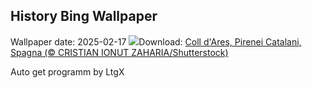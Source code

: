 ## History Bing Wallpaper
Wallpaper date: 2025-02-17
![](https://www.bing.com/th?id=OHR.CatalanPyrenees_IT-IT5630945736_UHD.jpg&w=1000)Download: [Coll d'Ares, Pirenei Catalani, Spagna (© CRISTIAN IONUT ZAHARIA/Shutterstock)](https://www.bing.com/th?id=OHR.CatalanPyrenees_IT-IT5630945736_UHD.jpg)

Auto get programm by LtgX
